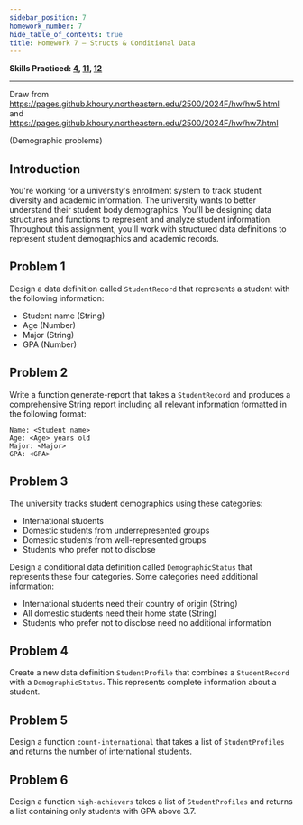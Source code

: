 ```yaml
---
sidebar_position: 7
homework_number: 7
hide_table_of_contents: true
title: Homework 7 — Structs & Conditional Data
---
```



**Skills Practiced: [4](/skills/#(4)), [11](/skills/#(11)), [12](/skills/#(12))**

---


Draw from https://pages.github.khoury.northeastern.edu/2500/2024F/hw/hw5.html and   https://pages.github.khoury.northeastern.edu/2500/2024F/hw/hw7.html

(Demographic problems)

## Introduction
You're working for a university's enrollment system to track student diversity and academic information. The university wants to better understand their student body demographics. You'll be designing data structures and functions to represent and analyze student information.
Throughout this assignment, you'll work with structured data definitions to represent student demographics and academic records.

## Problem 1
Design a data definition called `StudentRecord` that represents a student with the following information:
- Student name (String)
- Age (Number)
- Major (String)
- GPA (Number)

## Problem 2
Write a function generate-report that takes a `StudentRecord` and produces a comprehensive String report including all relevant information formatted in the following format: 
```=== STUDENT REPORT ===
Name: <Student name>
Age: <Age> years old
Major: <Major>
GPA: <GPA>
```

## Problem 3
The university tracks student demographics using these categories:
- International students
- Domestic students from underrepresented groups
- Domestic students from well-represented groups
- Students who prefer not to disclose

Design a conditional data definition called `DemographicStatus` that represents these four categories. Some categories need additional information:
- International students need their country of origin (String)
- All domestic students need their home state (String)
- Students who prefer not to disclose need no additional information

## Problem 4
Create a new data definition `StudentProfile` that combines a `StudentRecord` with a `DemographicStatus`. This represents complete information about a student.

## Problem 5
Design a function `count-international` that takes a list of `StudentProfiles` and returns the number of international students.

## Problem 6
Design a function `high-achievers` takes a list of `StudentProfiles` and returns a list containing only students with GPA above 3.7.

